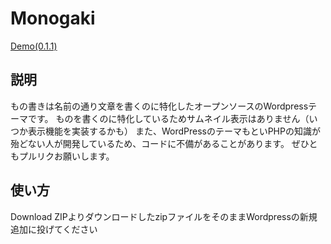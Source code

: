# Monogaki
[Demo(0.1.1)](http://www.suzumemo.blog/)
## 説明
もの書きは名前の通り文章を書くのに特化したオープンソースのWordpressテーマです。
ものを書くのに特化しているためサムネイル表示はありません（いつか表示機能を実装するかも）
また、WordPressのテーマもといPHPの知識が殆どない人が開発しているため、コードに不備があることがあります。
ぜひともプルリクお願いします。

## 使い方
Download ZIPよりダウンロードしたzipファイルをそのままWordpressの新規追加に投げてください
